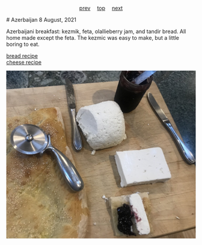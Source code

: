 <span><p align=center>
[prev](austria.md)&emsp;
[top](../index.md)&emsp;
[next](../b/bahamas.md)
</p></span>
# Azerbaijan
8 August, 2021


Azerbaijani breakfast: kezmik, feta, olallieberry jam, and tandir
bread. All home made except the feta. The kezmic was easy to make, but
a little boring to eat.

[bread recipe](https://azcookbook.com/2008/01/15/tandoori-bread/)<br>
[cheese recipe](https://azcookbook.com/2011/02/17/curd-cheese/)

![Cutting board with bread and cheese](images/azerbaijan.jpeg)